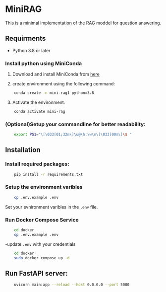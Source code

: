# MiniRAG

This is a minimal implementation of the RAG moddel for question answering.


## Requirments

- Python 3.8 or later

### Install python using MiniConda 

1) Download and install MiniConda from [here](https://docs.anaconda.com/miniconda/#quick-command-line-install)

2) create environment using the following command: 
``` bash
    conda create -n mini-rag1 python=3.8
```
3) Activate the environment:
``` bash
    conda activate mini-rag
```
### (Optional)Setup your commandline for better readability:
``` bash
    export PS1="\[\033[01;32m\]\u@\h:\w\n\[\033[00m\]\$ "
```
## Installation

### Install required packages:
``` bash
    pip install -r requirements.txt 
```
### Setup the environment varibles
``` bash
    cp .env.example .env
```
Set your evnironment varibles in the `.env` file. 

### Run Docker Compose Service

``` bash
    cd docker
    cp .env.example .env
``` 
-update `.env` with your credentials

``` bash
    cd docker
    sudo docker compose up -d
```


## Run FastAPI server:
``` bash
    uvicorn main:app --reload --host 0.0.0.0 --port 5000
```
